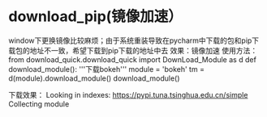 # download_pip(镜像加速）
window下更换镜像比较麻烦；由于系统重装导致在pycharm中下载的包和pip下载包的地址不一致，希望下载到pip下载的地址中去
效果：镜像加速
使用方法：
from download_quick.download_quick import DownLoad_Module as d
def download_module():
    '''下载bokeh'''
    module = 'bokeh'
    tm = d(module).download_module()
download_module()


下载效果：
Looking in indexes: https://pypi.tuna.tsinghua.edu.cn/simple
Collecting module
